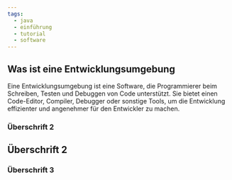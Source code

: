 ```yaml
---
tags:
  - java
  - einführung
  - tutorial
  - software
---
```


## Was ist eine Entwicklungsumgebung
Eine Entwicklungsumgebung ist eine Software, die Programmierer beim Schreiben, Testen und Debuggen von Code unterstützt. 
Sie bietet einen Code-Editor, Compiler, Debugger oder sonstige Tools, um die Entwicklung effizienter und angenehmer für den Entwickler zu machen.

### Überschrift 2

## Überschrift 2

### Überschrift 3
